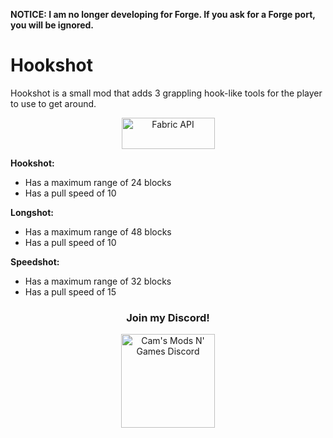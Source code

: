 **NOTICE: I am no longer developing for Forge. If you ask for a Forge port, you will be ignored.**

# **Hookshot**

Hookshot is a small mod that adds 3 grappling hook-like tools for the player to use to get around.
<p align="center">
  <a href="https://www.curseforge.com/minecraft/mc-mods/fabric-api"><img src="https://i.imgur.com/Ol1Tcf8.png" width="149" height="50" title="Fabric API" alt="Fabric API"></a>
</p>

**Hookshot:**
* Has a maximum range of 24 blocks
* Has a pull speed of 10

**Longshot:**
* Has a maximum range of 48 blocks
* Has a pull speed of 10

**Speedshot:**
* Has a maximum range of 32 blocks
* Has a pull speed of 15

<h3 align="center">
  Join my Discord!
</h3>
<p align="center">
  <a href="https://discord.gg/f5dFYWX"><img src="https://www.shareicon.net/data/2017/06/21/887435_logo_512x512.png" width="150" height="150" title="Cam's Mods N' Games Discord" alt="Cam's Mods N' Games Discord"></a>
</p>
